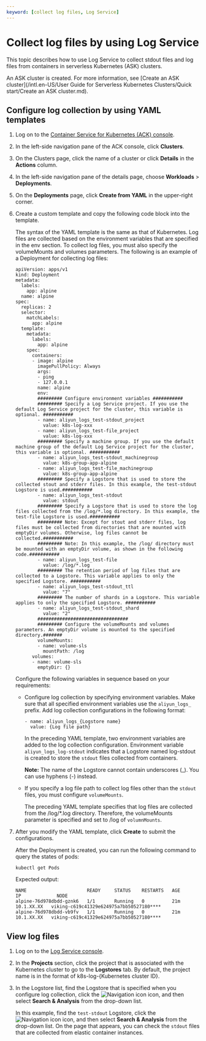 ```yaml
---
keyword: [collect log files, Log Service]
---
```


# Collect log files by using Log Service

This topic describes how to use Log Service to collect stdout files and log files from containers in serverless Kubernetes \(ASK\) clusters.

An ASK cluster is created. For more information, see [Create an ASK cluster](/intl.en-US/User Guide for Serverless Kubernetes Clusters/Quick start/Create an ASK cluster.md).

## Configure log collection by using YAML templates

1.  Log on to the [Container Service for Kubernetes \(ACK\) console](https://cs.console.aliyun.com).

2.  In the left-side navigation pane of the ACK console, click **Clusters**.

3.  On the Clusters page, click the name of a cluster or click **Details** in the **Actions** column.

4.  In the left-side navigation pane of the details page, choose **Workloads** \> **Deployments**.

5.  On the **Deployments** page, click **Create from YAML** in the upper-right corner.

6.  Create a custom template and copy the following code block into the template.

    The syntax of the YAML template is the same as that of Kubernetes. Log files are collected based on the environment variables that are specified in the env section. To collect log files, you must also specify the volumeMounts and volumes parameters. The following is an example of a Deployment for collecting log files:

    ```
    apiVersion: apps/v1
    kind: Deployment
    metadata:
      labels:
        app: alpine
      name: alpine
    spec:
      replicas: 2
      selector:
        matchLabels:
          app: alpine
      template:
        metadata:
          labels:
            app: alpine
        spec:
          containers:
          - image: alpine
            imagePullPolicy: Always
            args:
            - ping
            - 127.0.0.1
            name: alpine
            env:
            ######### Configure environment variables ###########
            ######### Specify a Log Service project. If you use the default Log Service project for the cluster, this variable is optional. ###########
            - name: aliyun_logs_test-stdout_project
              value: k8s-log-xxx
            - name: aliyun_logs_test-file_project
              value: k8s-log-xxx
            ######### Specify a machine group. If you use the default machine group of the default Log Service project for the cluster, this variable is optional. ###########
            - name: aliyun_logs_test-stdout_machinegroup
              value: k8s-group-app-alpine
            - name: aliyun_logs_test-file_machinegroup
              value: k8s-group-app-alpine
            ######### Specify a Logstore that is used to store the collected stout and stderr files. In this example, the test-stdout Logstore is used.###########
            - name: aliyun_logs_test-stdout
              value: stdout
            ######### Specify a Logstore that is used to store the log files collected from the /log/*.log directory. In this example, the test-file Logstore is used.###########
            ######### Note: Except for stout and stderr files, log files must be collected from directories that are mounted with emptyDir volumes. Otherwise, log files cannot be collected.###########
            ######### Note: In this example, the /log/ directory must be mounted with an emptyDir volume, as shown in the following code.###########
            - name: aliyun_logs_test-file
              value: /log/*.log
            ######### The retention period of log files that are collected to a Logstore. This variable applies to only the specified Logstore. ###########
            - name: aliyun_logs_test-stdout_ttl
              value: "7"
            ######### The number of shards in a Logstore. This variable applies to only the specified Logstore. ###########
            - name: aliyun_logs_test-stdout_shard
              value: "2"
            #################################
            ######### Configure the volumeMounts and volumes parameters. An emptyDir volume is mounted to the specified directory.#######
            volumeMounts:
            - name: volume-sls
              mountPath: /log
          volumes:
          - name: volume-sls
            emptyDir: {}
    ```

    Configure the following variables in sequence based on your requirements:

    -   Configure log collection by specifying environment variables. Make sure that all specified environment variables use the `aliyun_logs_` prefix. Add log collection configurations in the following format:

        ```
        - name: aliyun_logs_{Logstore name}
          value: {Log file path}
        ```

        In the preceding YAML template, two environment variables are added to the log collection configuration. Environment variable `aliyun_logs_log-stdout` indicates that a Logstore named log-stdout is created to store the `stdout` files collected from containers.

        **Note:** The name of the Logstore cannot contain underscores \(\_\). You can use hyphens \(-\) instead.

    -   If you specify a log file path to collect log files other than the `stdout` files, you must configure `volumeMounts`.

        The preceding YAML template specifies that log files are collected from the /log/\*.log directory. Therefore, the volumeMounts parameter is specified and set to /log of `volumnMounts`.

7.  After you modify the YAML template, click **Create** to submit the configurations.

    After the Deployment is created, you can run the following command to query the states of pods:

    ```
    kubectl get Pods
    ```

    Expected output:

    ```
    NAME                      READY     STATUS    RESTARTS   AGE       IP             NODE
    alpine-76d978dbdd-gznk6   1/1       Running   0          21m       10.1.XX.XX   viking-c619c41329e624975a7bb50527180****
    alpine-76d978dbdd-vb9fv   1/1       Running   0          21m       10.1.XX.XX   viking-c619c41329e624975a7bb50527180****
    ```


## View log files

1.  Log on to the [Log Service console](https://sls.console.aliyun.com).

2.  In the **Projects** section, click the project that is associated with the Kubernetes cluster to go to the **Logstores** tab. By default, the project name is in the format of k8s-log-\{Kubernetes cluster ID\}.

3.  In the Logstore list, find the Logstore that is specified when you configure log collection, click the ![Navigation icon](https://static-aliyun-doc.oss-accelerate.aliyuncs.com/assets/img/en-US/0397297951/p57137.png) icon, and then select **Search & Analysis** from the drop-down list.

    In this example, find the `test-stdout` Logstore, click the ![Navigation icon](https://static-aliyun-doc.oss-accelerate.aliyuncs.com/assets/img/en-US/0397297951/p57137.png) icon, and then select **Search & Analysis** from the drop-down list. On the page that appears, you can check the `stdout` files that are collected from elastic container instances.


